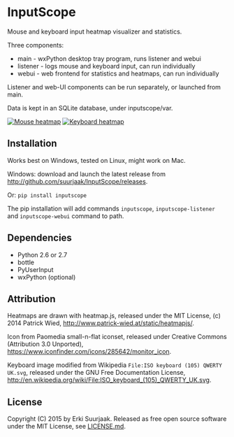 InputScope
==========

Mouse and keyboard input heatmap visualizer and statistics.

Three components:
* main - wxPython desktop tray program, runs listener and webui
* listener - logs mouse and keyboard input, can run individually
* webui - web frontend for statistics and heatmaps, can run individually

Listener and web-UI components can be run separately, or launched from main.

Data is kept in an SQLite database, under inputscope/var.

[![Mouse heatmap](https://raw.githubusercontent.com/suurjaak/InputScope/media/th_mouse.png)](https://raw.githubusercontent.com/suurjaak/InputScope/media/mouse.png)
[![Keyboard heatmap](https://raw.githubusercontent.com/suurjaak/InputScope/media/th_keyboard.png)](https://raw.githubusercontent.com/suurjaak/InputScope/media/keyboard.png)


Installation
------------

Works best on Windows, tested on Linux, might work on Mac.

Windows: download and launch the latest release from
http://github.com/suurjaak/InputScope/releases.

Or:
`pip install inputscope`

The pip installation will add commands `inputscope`, `inputscope-listener` 
and `inputscope-webui` command to path.


Dependencies
------------

* Python 2.6 or 2.7
* bottle
* PyUserInput
* wxPython (optional)


Attribution
-----------

Heatmaps are drawn with heatmap.js,
released under the MIT License,
(c) 2014 Patrick Wied, http://www.patrick-wied.at/static/heatmapjs/.

Icon from Paomedia small-n-flat iconset,
released under Creative Commons (Attribution 3.0 Unported),
https://www.iconfinder.com/icons/285642/monitor_icon.

Keyboard image modified from Wikipedia `File:ISO keyboard (105) QWERTY UK.svg`,
released under the GNU Free Documentation License,
http://en.wikipedia.org/wiki/File:ISO_keyboard_(105)_QWERTY_UK.svg.


License
-------

Copyright (C) 2015 by Erki Suurjaak.
Released as free open source software under the MIT License,
see [LICENSE.md](LICENSE.md).
